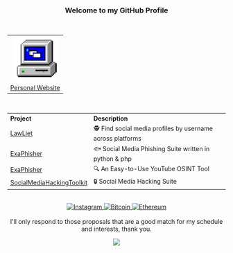 <div align="center">

<h3>Welcome to my GitHub Profile</h3>

<br>

<table align="personal website">
<tr>
<th><img src="images/website.gif" alt="Animated GIF" width="100" height="100" /></th>  </tr>
<tr>
<td><a href="URL_del_tuo_sito_web">Personal Website</a></td>

</table>

<br>

<table>
  <tr>
    <th style="text-align: left;">Project</th>
    <th style="text-align: left;">Description</th>
  </tr>
  <tr>
    <td><a href="https://github.com/rdWei/Lawliet">LawLiet</a></td>
    <td>🕵️ Find social media profiles by username across platforms</td>
  </tr>
  <tr>
    <td><a href="https://github.com/rdWei/exaPhisher">ExaPhisher</a></td>
    <td>🐟 Social Media Phishing Suite written in python & php </td>
  </tr>
  <tr>
    <td><a href="https://github.com/rdWei/OsintTube">ExaPhisher</a></td>
    <td>🔍 An Easy-to-Use YouTube OSINT Tool</td>
  </tr>
  <tr>
    <td><a href="https://github.com/rdWei/SocialMediaHackingToolkit">SocialMediaHackingToolkit</a></td>
    <td>🔒 Social Media Hacking Suite </td>
  </tr>
</table>

<br>

</div>

<div align="center">
  <a href="https://www.instagram.com/rdWe_i/">
  <img src="https://img.shields.io/badge/Instagram-%23E4405F.svg?style=for-the-badge&logo=Instagram&logoColor=white" alt="Instagram">
  </a>
  <a href="https://github.com/rdWei/rdWei/blob/main/donate.MD">
  <img src="https://img.shields.io/badge/Bitcoin-e58900?style=for-the-badge&logo=bitcoin&logoColor=white" alt="Bitcoin">
  <img src="https://img.shields.io/badge/Ethereum-3C3C3D?style=for-the-badge&logo=Ethereum&logoColor=white" alt="Ethereum">
  </a>
</div>


<br>

<div align="center">
  I'll only respond to those proposals that are a good match for my schedule and interests, thank you.
</div>


<p align="center"><a href="https://github.com/rdWei">
<img src="https://komarev.com/ghpvc/?username=NullPulse&style=flat&color=313131&label=views">
</a></p>
